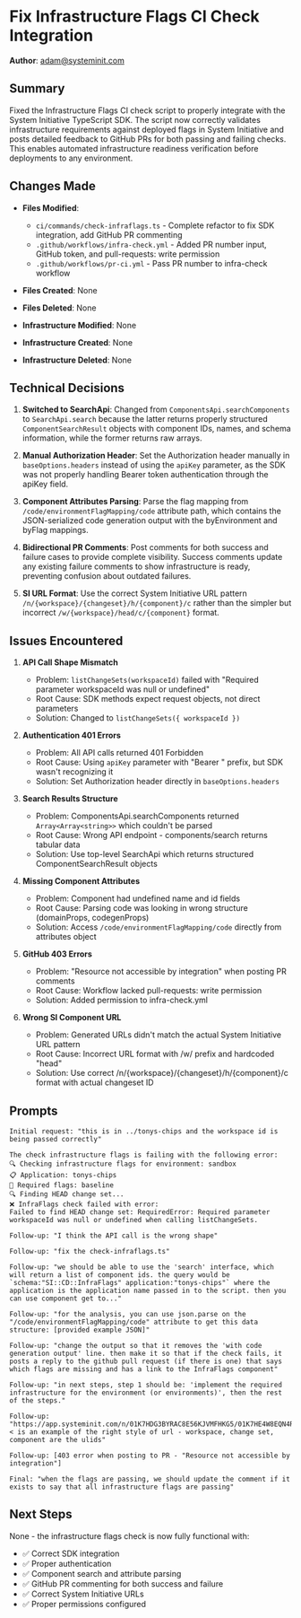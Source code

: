 # Fix Infrastructure Flags CI Check Integration

**Author**: adam@systeminit.com

## Summary

Fixed the Infrastructure Flags CI check script to properly integrate with the System Initiative TypeScript SDK. The script now correctly validates infrastructure requirements against deployed flags in System Initiative and posts detailed feedback to GitHub PRs for both passing and failing checks. This enables automated infrastructure readiness verification before deployments to any environment.

## Changes Made

- **Files Modified**:
  - `ci/commands/check-infraflags.ts` - Complete refactor to fix SDK integration, add GitHub PR commenting
  - `.github/workflows/infra-check.yml` - Added PR number input, GitHub token, and pull-requests: write permission
  - `.github/workflows/pr-ci.yml` - Pass PR number to infra-check workflow

- **Files Created**: None

- **Files Deleted**: None

- **Infrastructure Modified**: None

- **Infrastructure Created**: None

- **Infrastructure Deleted**: None

## Technical Decisions

1. **Switched to SearchApi**: Changed from `ComponentsApi.searchComponents` to `SearchApi.search` because the latter returns properly structured `ComponentSearchResult` objects with component IDs, names, and schema information, while the former returns raw arrays.

2. **Manual Authorization Header**: Set the Authorization header manually in `baseOptions.headers` instead of using the `apiKey` parameter, as the SDK was not properly handling Bearer token authentication through the apiKey field.

3. **Component Attributes Parsing**: Parse the flag mapping from `/code/environmentFlagMapping/code` attribute path, which contains the JSON-serialized code generation output with the byEnvironment and byFlag mappings.

4. **Bidirectional PR Comments**: Post comments for both success and failure cases to provide complete visibility. Success comments update any existing failure comments to show infrastructure is ready, preventing confusion about outdated failures.

5. **SI URL Format**: Use the correct System Initiative URL pattern `/n/{workspace}/{changeset}/h/{component}/c` rather than the simpler but incorrect `/w/{workspace}/head/c/{component}` format.

## Issues Encountered

1. **API Call Shape Mismatch**
   - Problem: `listChangeSets(workspaceId)` failed with "Required parameter workspaceId was null or undefined"
   - Root Cause: SDK methods expect request objects, not direct parameters
   - Solution: Changed to `listChangeSets({ workspaceId })`

2. **Authentication 401 Errors**
   - Problem: All API calls returned 401 Forbidden
   - Root Cause: Using `apiKey` parameter with "Bearer " prefix, but SDK wasn't recognizing it
   - Solution: Set Authorization header directly in `baseOptions.headers`

3. **Search Results Structure**
   - Problem: ComponentsApi.searchComponents returned `Array<Array<string>>` which couldn't be parsed
   - Root Cause: Wrong API endpoint - components/search returns tabular data
   - Solution: Use top-level SearchApi which returns structured ComponentSearchResult objects

4. **Missing Component Attributes**
   - Problem: Component had undefined name and id fields
   - Root Cause: Parsing code was looking in wrong structure (domainProps, codegenProps)
   - Solution: Access `/code/environmentFlagMapping/code` directly from attributes object

5. **GitHub 403 Errors**
   - Problem: "Resource not accessible by integration" when posting PR comments
   - Root Cause: Workflow lacked pull-requests: write permission
   - Solution: Added permission to infra-check.yml

6. **Wrong SI Component URL**
   - Problem: Generated URLs didn't match the actual System Initiative URL pattern
   - Root Cause: Incorrect URL format with /w/ prefix and hardcoded "head"
   - Solution: Use correct /n/{workspace}/{changeset}/h/{component}/c format with actual changeset ID

## Prompts

```prompt
Initial request: "this is in ../tonys-chips and the workspace id is being passed correctly"

The check infrastructure flags is failing with the following error:
🔍 Checking infrastructure flags for environment: sandbox
📋 Application: tonys-chips
📝 Required flags: baseline
🔍 Finding HEAD change set...
❌ InfraFlags check failed with error:
Failed to find HEAD change set: RequiredError: Required parameter workspaceId was null or undefined when calling listChangeSets.

Follow-up: "I think the API call is the wrong shape"

Follow-up: "fix the check-infraflags.ts"

Follow-up: "we should be able to use the 'search' interface, which will return a list of component ids. the query would be `schema:"SI::CD::InfraFlags" application:"tonys-chips"` where the application is the application name passed in to the script. then you can use component get to..."

Follow-up: "for the analysis, you can use json.parse on the "/code/environmentFlagMapping/code" attribute to get this data structure: [provided example JSON]"

Follow-up: "change the output so that it removes the 'with code generation output' line. then make it so that if the check fails, it posts a reply to the github pull request (if there is one) that says which flags are missing and has a link to the InfraFlags component"

Follow-up: "in next steps, step 1 should be: 'implement the required infrastructure for the environment (or environments)', then the rest of the steps."

Follow-up: "https://app.systeminit.com/n/01K7HDG3BYRAC8E56KJVMFHKG5/01K7HE4W8EQN4RJGC8M6TTGMPA/h/01K7MP6SKH7JBP81NFES1BJP95/c < is an example of the right style of url - workspace, change set, component are the ulids"

Follow-up: [403 error when posting to PR - "Resource not accessible by integration"]

Final: "when the flags are passing, we should update the comment if it exists to say that all infrastructure flags are passing"
```

## Next Steps

None - the infrastructure flags check is now fully functional with:
- ✅ Correct SDK integration
- ✅ Proper authentication
- ✅ Component search and attribute parsing
- ✅ GitHub PR commenting for both success and failure
- ✅ Correct System Initiative URLs
- ✅ Proper permissions configured
